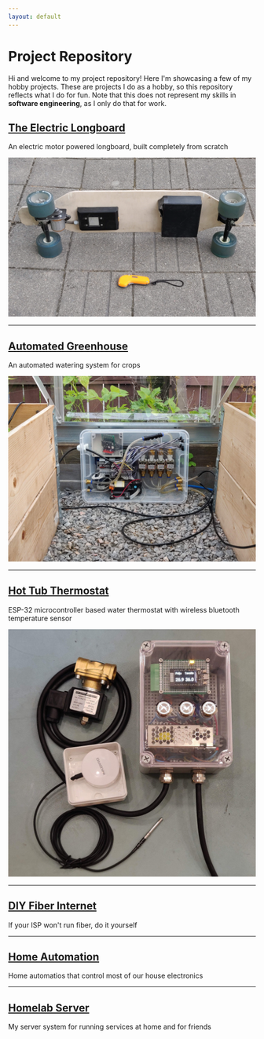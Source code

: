 ```yaml
---
layout: default
---
```


# Project Repository

Hi and welcome to my project repository! Here I'm showcasing a few of my hobby projects.
These are projects I do as a hobby, so this repository reflects what I do for fun. Note that this does not represent my skills in **software engineering**, as I only do that for work.


## [The Electric Longboard](./longboard.html)
An electric motor powered longboard, built completely from scratch

![Longboard](\assets\longboard_1.jpg)

* * *

## [Automated Greenhouse](./greenhouse.html)
An automated watering system for crops

![Greenouse](\assets\greenhouse_1.jpg)

* * *

## [Hot Tub Thermostat](./hot-tub.html)
ESP-32 microcontroller based water thermostat with wireless bluetooth temperature sensor

![Complete device](https://github.com/MikkoTervala/hot-tub-thermostat/blob/15489d8e10850ae11e7a28fb34a6d1e8b95e7a0e/images/complete_device.jpeg)

* * *

## [DIY Fiber Internet](./fiber.html)
If your ISP won't run fiber, do it yourself

* * *

## [Home Automation](./home-automation.html)
Home automatios that control most of our house electronics

* * *

## [Homelab Server](./homelab.html)
My server system for running services at home and for friends
